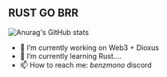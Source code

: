 ## RUST GO BRR



![Anurag's GitHub stats](https://github-readme-stats.vercel.app/api?username=mooninghnk&show_icons=true&theme=dracula)



- 🔭 I’m currently working on Web3 + Dioxus
- 🌱 I’m currently learning Rust....
- 📫 How to reach me: _benzmono_ discord


